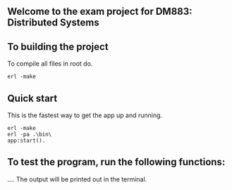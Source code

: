 ## Welcome to the exam project for DM883: Distributed Systems

## To building the project
To compile all files in root do.
````
erl -make
````

## Quick start
This is the fastest way to get the app up and running.
````
erl -make
erl -pa .\bin\
app:start().
````

## To test the program, run the following functions:
....
The output will be printed out in the terminal. 

